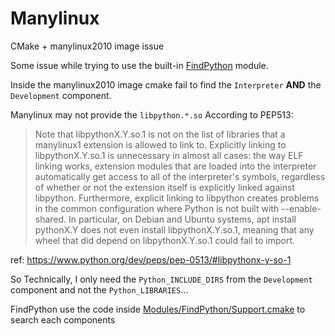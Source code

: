 # Manylinux
CMake + manylinux2010 image issue

Some issue while trying to use the built-in [FindPython](https://cmake.org/cmake/help/latest/module/FindPython.html) module.

Inside the manylinux2010 image cmake fail to find the `Interpreter` **AND** the `Development` component.

Manylinux may not provide the `libpython.*.so`
According to PEP513:
> Note that libpythonX.Y.so.1 is not on the list of libraries that a manylinux1 extension is allowed to link to. Explicitly linking to libpythonX.Y.so.1 is unnecessary in almost all cases: the way ELF linking works, extension modules that are loaded into the interpreter automatically get access to all of the interpreter's symbols, regardless of whether or not the extension itself is explicitly linked against libpython. Furthermore, explicit linking to libpython creates problems in the common configuration where Python is not built with --enable-shared. In particular, on Debian and Ubuntu systems, apt install pythonX.Y does not even install libpythonX.Y.so.1, meaning that any wheel that did depend on libpythonX.Y.so.1 could fail to import.

ref: https://www.python.org/dev/peps/pep-0513/#libpythonx-y-so-1

So Technically, I only need the `Python_INCLUDE_DIRS` from the `Development` component and not the `Python_LIBRARIES`...

FindPython use the code inside [Modules/FindPython/Support.cmake](https://gitlab.kitware.com/cmake/cmake/-/blob/master/Modules/FindPython/Support.cmake) to search each components
